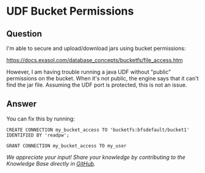 # UDF Bucket Permissions

## Question
I'm able to secure and upload/download jars using bucket permissions:

https://docs.exasol.com/database_concepts/bucketfs/file_access.htm

However, I am having trouble running a java UDF without "public" permissions on the bucket.  When it's not public, the engine says that it can't find the jar file.  Assuming the UDF port is protected, this is not an issue.   

## Answer
You can fix this by running:
```
CREATE CONNECTION my_bucket_access TO 'bucketfs:bfsdefault/bucket1'  
IDENTIFIED BY 'readpw';

GRANT CONNECTION my_bucket_access TO my_user
```

*We appreciate your input! Share your knowledge by contributing to the Knowledge Base directly in [GitHub](https://github.com/exasol/public-knowledgebase).* 